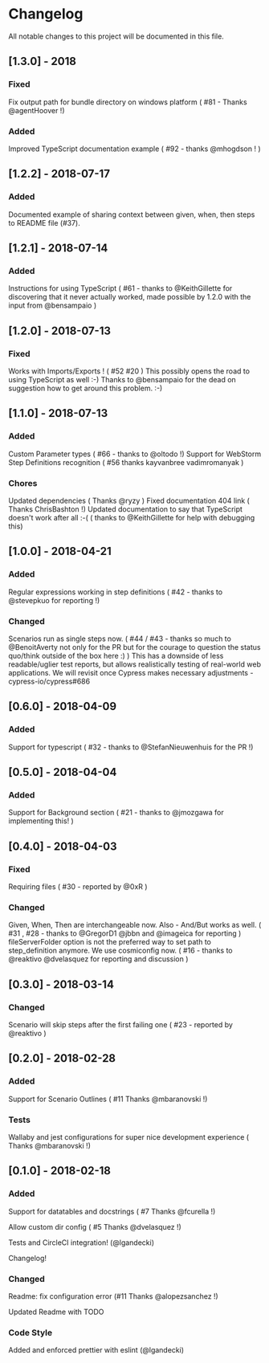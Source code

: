 # Changelog
All notable changes to this project will be documented in this file.

## [1.3.0] - 2018
### Fixed
Fix output path for bundle directory on windows platform ( #81 - Thanks @agentHoover !)
### Added
Improved TypeScript documentation example ( #92 - thanks @mhogdson ! )

## [1.2.2] - 2018-07-17
### Added
Documented example of sharing context between given, when, then steps to README file (#37).

## [1.2.1] - 2018-07-14
### Added
Instructions for using TypeScript ( #61  - thanks to @KeithGillette for discovering that it never actually worked, made possible by 1.2.0 with the input from @bensampaio )

## [1.2.0] - 2018-07-13
### Fixed
Works with Imports/Exports ! ( #52 #20 )
This possibly opens the road to using TypeScript as well :-)
Thanks to @bensampaio for the dead on suggestion how to get around this problem. :-) 

## [1.1.0] - 2018-07-13

### Added
Custom Parameter types ( #66 - thanks to @oltodo !)
Support for WebStorm Step Definitions recognition ( #56 thanks kayvanbree vadimromanyak )

### Chores
Updated dependencies ( Thanks @ryzy )
Fixed documentation 404 link ( Thanks ChrisBashton !)
Updated documentation to say that TypeScript doesn't work after all :-( ( thanks to @KeithGillette for help with debugging this) 

## [1.0.0] - 2018-04-21

### Added
Regular expressions working in step definitions ( #42 - thanks to @stevepkuo for reporting !)
### Changed
Scenarios run as single steps now. ( #44 / #43  - thanks so much to @BenoitAverty not only for the PR but for the courage to question the status quo/think outside of the box here :) )
This has a downside of less readable/uglier test reports, but allows realistically testing of real-world web applications. We will revisit once Cypress makes necessary adjustments - cypress-io/cypress#686

## [0.6.0] - 2018-04-09
### Added
Support for typescript ( #32 - thanks to @StefanNieuwenhuis  for the PR !)
## [0.5.0] - 2018-04-04

### Added
Support for Background section ( #21 - thanks to @jmozgawa for implementing this! )

## [0.4.0] - 2018-04-03
### Fixed
Requiring files ( #30 - reported by @0xR )

### Changed
Given, When, Then are interchangeable now. Also - And/But works as well. ( #31 , #28 - thanks to @GregorD1 @jbbn and @imageica for reporting )
fileServerFolder option is not the preferred way to set path to step_definition anymore. We use cosmiconfig now. ( #16 - thanks to @reaktivo @dvelasquez for reporting and discussion )

## [0.3.0] - 2018-03-14
### Changed
Scenario will skip steps after the first failing one ( #23 - reported by @reaktivo )

## [0.2.0] - 2018-02-28
### Added
Support for Scenario Outlines ( #11 Thanks @mbaranovski !)

### Tests
Wallaby and jest configurations for super nice development experience ( Thanks @mbaranovski !)

## [0.1.0] - 2018-02-18
### Added
Support for datatables and docstrings ( #7 Thanks @fcurella !)

Allow custom dir config ( #5 Thanks @dvelasquez !)

Tests and CircleCI integration! (@lgandecki)

Changelog!

### Changed
Readme: fix configuration error (#11 Thanks @alopezsanchez !)

Updated Readme with TODO

### Code Style
Added and enforced prettier with eslint (@lgandecki)
